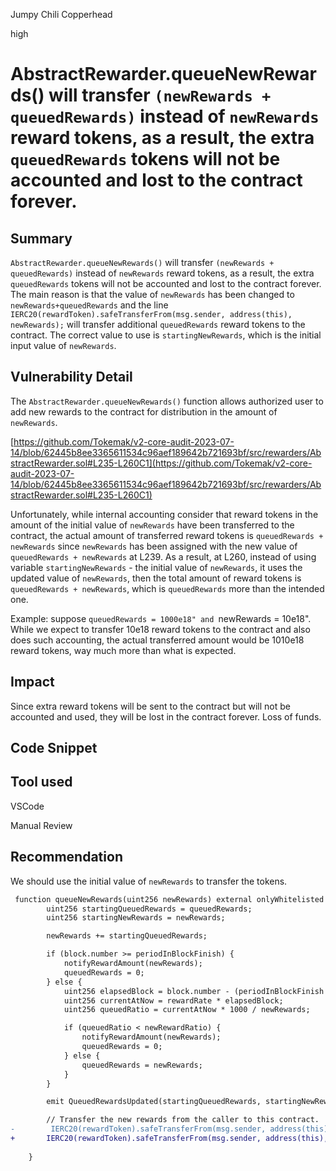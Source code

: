 Jumpy Chili Copperhead

high

# AbstractRewarder.queueNewRewards() will transfer ``(newRewards + queuedRewards)`` instead of ``newRewards`` reward tokens, as a result, the extra ``queuedRewards`` tokens will not be accounted and  lost to the contract forever.
## Summary
``AbstractRewarder.queueNewRewards()`` will transfer ``(newRewards + queuedRewards)`` instead of ``newRewards`` reward tokens, as a result, the extra ``queuedRewards`` tokens will not be accounted and lost to the contract forever. The main reason is that the value of ``newRewards`` has been changed to ``newRewards+queuedRewards`` and the line ``IERC20(rewardToken).safeTransferFrom(msg.sender, address(this), newRewards);`` will transfer additional ``queuedRewards`` reward tokens to the contract. The correct value to use is ``startingNewRewards``, which is the initial input value of ``newRewards``. 

## Vulnerability Detail

The  ``AbstractRewarder.queueNewRewards()`` function allows authorized user to add new rewards to the contract for distribution in the amount of ``newRewards``.

[https://github.com/Tokemak/v2-core-audit-2023-07-14/blob/62445b8ee3365611534c96aef189642b721693bf/src/rewarders/AbstractRewarder.sol#L235-L260C1](https://github.com/Tokemak/v2-core-audit-2023-07-14/blob/62445b8ee3365611534c96aef189642b721693bf/src/rewarders/AbstractRewarder.sol#L235-L260C1)

Unfortunately, while internal accounting consider that reward tokens in the amount of the initial value of ``newRewards`` have been transferred to the contract, the actual amount of transferred reward tokens is ``queuedRewards + newRewards`` since ``newRewards``  has been assigned with the new value of ``queuedRewards + newRewards``  at L239. As a result, at L260, instead of using variable ``startingNewRewards`` - the initial value of ``newRewards``, it uses the updated value of ``newRewards``, then the total amount of reward tokens is  ``queuedRewards + newRewards``, which is ``queuedRewards`` more than the intended one. 

Example: suppose ``queuedRewards = 1000e18" and ``newRewards = 10e18". While we expect to transfer 10e18 reward tokens to the contract and also does such accounting, the actual transferred amount would be 1010e18 reward tokens, way much more than what is expected. 

## Impact
Since extra reward tokens will be sent to the contract but will not be accounted and used, they will be lost in the contract forever. Loss of funds. 

## Code Snippet


## Tool used
VSCode

Manual Review

## Recommendation
We should use the initial value of ``newRewards`` to transfer the tokens. 

```diff
 function queueNewRewards(uint256 newRewards) external onlyWhitelisted {
        uint256 startingQueuedRewards = queuedRewards;
        uint256 startingNewRewards = newRewards;

        newRewards += startingQueuedRewards;

        if (block.number >= periodInBlockFinish) {
            notifyRewardAmount(newRewards);
            queuedRewards = 0;
        } else {
            uint256 elapsedBlock = block.number - (periodInBlockFinish - durationInBlock);
            uint256 currentAtNow = rewardRate * elapsedBlock;
            uint256 queuedRatio = currentAtNow * 1000 / newRewards;

            if (queuedRatio < newRewardRatio) {
                notifyRewardAmount(newRewards);
                queuedRewards = 0;
            } else {
                queuedRewards = newRewards;
            }
        }

        emit QueuedRewardsUpdated(startingQueuedRewards, startingNewRewards, queuedRewards);

        // Transfer the new rewards from the caller to this contract.
-        IERC20(rewardToken).safeTransferFrom(msg.sender, address(this), newRewards);
+       IERC20(rewardToken).safeTransferFrom(msg.sender, address(this), startingNewRewards);
 
    }

```
